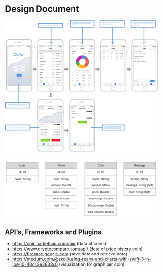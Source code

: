 # Design Document

![alt text](https://github.com/jimiduiveman/CryptoApp/blob/master/doc/sketch_detailed.png)

![alt text](https://github.com/jimiduiveman/CryptoApp/blob/master/doc/crypto_models.png)


## API's, Frameworks and Plugins

- https://coinmarketcap.com/api/ (data of coins)
- https://www.cryptocompare.com/api/ (data of price history coin)
- https://firebase.google.com (save data and retrieve data)
- https://medium.com/@skoli/using-realm-and-charts-with-swift-3-in-ios-10-40c42e3838c0 (visualization for graph per coin)
